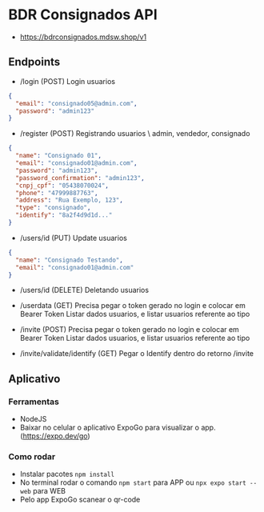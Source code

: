# BDR Consignados API

- https://bdrconsignados.mdsw.shop/v1

## Endpoints

- /login (POST)
  Login usuarios

```JSON
{
  "email": "consignado05@admin.com",
  "password": "admin123"
}

```

- /register (POST)
  Registrando usuarios \ admin, vendedor, consignado

```JSON
{
  "name": "Consignado 01",
  "email": "consignado01@admin.com",
  "password": "admin123",
  "password_confirmation": "admin123",
  "cnpj_cpf": "05438070024",
  "phone": "47999887763",
  "address": "Rua Exemplo, 123",
  "type": "consignado",
  "identify": "8a2f4d9d1d..."
}

```

- /users/id (PUT)
  Update usuarios

```JSON
{
  "name": "Consignado Testando",
  "email": "consignado01@admin.com"
}
```

- /users/id (DELETE)
  Deletando usuarios

- /userdata (GET) Precisa pegar o token gerado no login e colocar em Bearer Token
  Listar dados usuarios, e listar usuarios referente ao tipo

- /invite (POST) Precisa pegar o token gerado no login e colocar em Bearer Token
  Listar dados usuarios, e listar usuarios referente ao tipo

- /invite/validate/identify (GET) Pegar o Identify dentro do retorno /invite

## Aplicativo

### Ferramentas

- NodeJS
- Baixar no celular o aplicativo ExpoGo para visualizar o app. (https://expo.dev/go)

### Como rodar

- Instalar pacotes `npm install`
- No terminal rodar o comando `npm start` para APP ou `npx expo start --web` para WEB
- Pelo app ExpoGo scanear o qr-code

